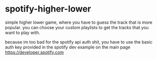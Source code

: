 # spotify-higher-lower

simple higher lower game, where you have to guess the track that is more popular.
you can choose your custom playlists to get the tracks that you want to play with.

because im too bad for the spotify api auth shit, you have to use the basic auth key provided in the spotify dev example on the main page https://developer.spotify.com
